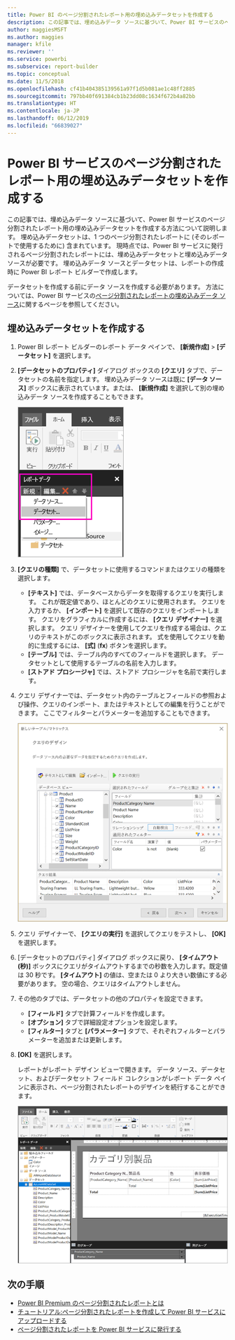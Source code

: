 ```yaml
---
title: Power BI のページ分割されたレポート用の埋め込みデータセットを作成する
description: この記事では、埋め込みデータ ソースに基づいて、Power BI サービスのページ分割されたレポート用の埋め込みデータセットを作成する方法について説明します。
author: maggiesMSFT
ms.author: maggies
manager: kfile
ms.reviewer: ''
ms.service: powerbi
ms.subservice: report-builder
ms.topic: conceptual
ms.date: 11/5/2018
ms.openlocfilehash: cf41b404385139561a97f1d5b081ae1c48ff2885
ms.sourcegitcommit: 797bb40f691384cb1b23dd08c1634f672b4a82bb
ms.translationtype: HT
ms.contentlocale: ja-JP
ms.lasthandoff: 06/12/2019
ms.locfileid: "66839027"
---
```

# <a name="create-an-embedded-dataset-for-a-paginated-report-in-the-power-bi-service"></a>Power BI サービスのページ分割されたレポート用の埋め込みデータセットを作成する

この記事では、埋め込みデータ ソースに基づいて、Power BI サービスのページ分割されたレポート用の埋め込みデータセットを作成する方法について説明します。 埋め込みデータセットは、1 つのページ分割されたレポートに (そのレポートで使用するために) 含まれています。 現時点では、Power BI サービスに発行されるページ分割されたレポートには、埋め込みデータセットと埋め込みデータ ソースが必要です。 埋め込みデータ ソースとデータセットは、レポートの作成時に Power BI レポート ビルダーで作成します。 

データセットを作成する前にデータ ソースを作成する必要があります。 方法については、Power BI サービスの[ページ分割されたレポートの埋め込みデータ ソース](paginated-reports-embedded-data-source.md)に関するページを参照してください。
  
## <a name="create-an-embedded-dataset"></a>埋め込みデータセットを作成する
  
1. Power BI レポート ビルダーのレポート データ ペインで、 **[新規作成]**  >  **[データセット]** を選択します。

1. **[データセットのプロパティ]** ダイアログ ボックスの **[クエリ]** タブで、データセットの名前を指定します。 埋め込みデータ ソースは既に **[データ ソース]** ボックスに表示されています。または、 **[新規作成]** を選択して別の埋め込みデータ ソースを作成することもできます。
 
   ![新しいデータセット](media/paginated-reports-create-embedded-dataset/power-bi-paginated-new-dataset.png)  

3. **[クエリの種類]** で、データセットに使用するコマンドまたはクエリの種類を選択します。 
    - **[テキスト]** では、データベースからデータを取得するクエリを実行します。 これが既定値であり、ほとんどのクエリに使用されます。 クエリを入力するか、 **[インポート]** を選択して既存のクエリをインポートします。 クエリをグラフィカルに作成するには、 **[クエリ デザイナー]** を選択します。 クエリ デザイナーを使用してクエリを作成する場合は、クエリのテキストがこのボックスに表示されます。 式を使用してクエリを動的に生成するには、 **[式]** (**fx**) ボタンを選択します。 
    - **[テーブル]** では、テーブル内のすべてのフィールドを選択します。 データセットとして使用するテーブルの名前を入力します。
    - **[ストアド プロシージャ]** では、ストアド プロシージャを名前で実行します。

4. クエリ デザイナーでは、データセット内のテーブルとフィールドの参照および操作、クエリのインポート、またはテキストとしての編集を行うことができます。 ここでフィルターとパラメーターを追加することもできます。 

    ![クエリ デザイナー](media/paginated-reports-create-embedded-dataset/power-bi-paginated-embedded-dataset-edit-query.png)

5. クエリ デザイナーで、 **[クエリの実行]** を選択してクエリをテストし、 **[OK]** を選択します。

1. [データセットのプロパティ] ダイアログ ボックスに戻り、 **[タイムアウト (秒)]** ボックスにクエリがタイムアウトするまでの秒数を入力します。既定値は 30 秒です。 **[タイムアウト]** の値は、空または 0 より大きい数値にする必要があります。 空の場合、クエリはタイムアウトしません。

7.  その他のタブでは、データセットの他のプロパティを設定できます。
    - **[フィールド]** タブで計算フィールドを作成します。
    - **[オプション]** タブで詳細設定オプションを設定します。
    - **[フィルター]** タブと **[パラメーター]** タブで、それぞれフィルターとパラメーターを追加または更新します。

8. **[OK]** を選択します。
 
   レポートがレポート デザイン ビューで開きます。 データ ソース、データセット、およびデータセット フィールド コレクションがレポート データ ペインに表示され、ページ分割されたレポートのデザインを続行することができます。  

    ![レポート デザイン ビューに表示されたデータセット](media/paginated-reports-create-embedded-dataset/power-bi-paginated-embedded-dataset-report-design-view.png) 
 
## <a name="next-steps"></a>次の手順 

- [Power BI Premium のページ分割されたレポートとは](paginated-reports-report-builder-power-bi.md)  
- [チュートリアル:ページ分割されたレポートを作成して Power BI サービスにアップロードする](paginated-reports-quickstart-aw.md)
- [ページ分割されたレポートを Power BI サービスに発行する](paginated-reports-save-to-power-bi-service.md)

